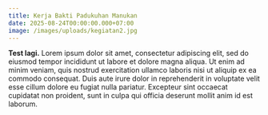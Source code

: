 ```yaml
---
title: Kerja Bakti Padukuhan Manukan
date: 2025-08-24T00:00:00.000+07:00
image: /images/uploads/kegiatan2.jpg
---
```

**Test lagi.** Lorem ipsum dolor sit amet, consectetur adipiscing elit, sed do eiusmod tempor incididunt ut labore et dolore magna aliqua. Ut enim ad minim veniam, quis nostrud exercitation ullamco laboris nisi ut aliquip ex ea commodo consequat. Duis aute irure dolor in reprehenderit in voluptate velit esse cillum dolore eu fugiat nulla pariatur. Excepteur sint occaecat cupidatat non proident, sunt in culpa qui officia deserunt mollit anim id est laborum.
